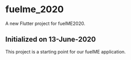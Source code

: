 # fuelme_2020

A new Flutter project for fuelME2020.

## Initialized on 13-June-2020

This project is a starting point for our fuelME application.


